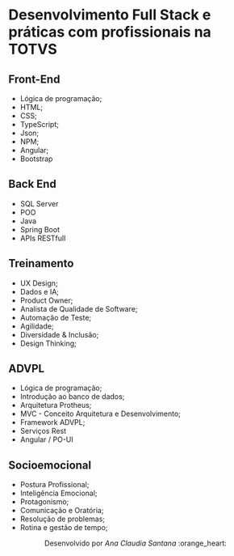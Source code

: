 # Desenvolvimento Full Stack e práticas com profissionais na TOTVS

## Front-End
- Lógica de programação;
- HTML;
- CSS;
- TypeScript;
- Json;
- NPM;
- Angular;
- Bootstrap

## Back End
- SQL Server
- POO
- Java
- Spring Boot
- APIs RESTfull

## Treinamento 
- UX Design;
- Dados e IA;
- Product Owner;
- Analista de Qualidade de Software;
- Automação de Teste;
- Agilidade;
- Diversidade & Inclusão;
- Design Thinking;

## ADVPL
- Lógica de programação;
- Introdução ao banco de dados;
- Arquitetura Protheus;
- MVC - Conceito Arquitetura e Desenvolvimento;
- Framework ADVPL;
- Serviços Rest
- Angular / PO-UI

## Socioemocional
- Postura Profissional;
- Inteligência Emocional;
- Protagonismo;
- Comunicação e Oratória;
- Resolução de problemas;
- Rotina e gestão de tempo;
  
<p align="center">
Desenvolvido por <i>Ana Claudia Santana</i> :orange_heart:
</p>
